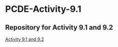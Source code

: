 # PCDE-Activity-9.1
## Repository for Activity 9.1 and 9.2

<a href='https://tianyuenyt.github.io/PCDE-Activity-9.1/'> Activity 9.1 and 9.2 </a>
